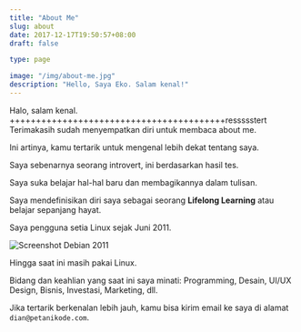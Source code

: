 ```yaml
---
title: "About Me"
slug: about
date: 2017-12-17T19:50:57+08:00
draft: false

type: page

image: "/img/about-me.jpg"
description: "Hello, Saya Eko. Salam kenal!"
---
```


Halo, salam kenal.
+++++++++++++++++++++++++++++++++++++++++ressssstert
Terimakasih sudah menyempatkan diri untuk membaca about me.

Ini artinya, kamu tertarik untuk mengenal lebih dekat tentang saya.

Saya sebenarnya seorang introvert, ini berdasarkan hasil tes.

Saya suka belajar hal-hal baru dan membagikannya dalam tulisan.

Saya mendefinisikan diri saya sebagai seorang **Lifelong Learning**
atau belajar sepanjang hayat.

Saya pengguna setia Linux sejak Juni 2011.

![Screenshot Debian 2011](/img/about/debian-2011.jpg)

Hingga saat ini masih pakai Linux.

Bidang dan keahlian yang saat ini saya minati: Programming, Desain, UI/UX Design,
Bisnis, Investasi, Marketing, dll.

Jika tertarik berkenalan lebih jauh, kamu bisa kirim email ke saya
di alamat `dian@petanikode.com`.
